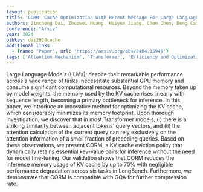 ```yaml
---
layout: publication
title: 'CORM: Cache Optimization With Recent Message For Large Language Model Inference'
authors: Jincheng Dai, Zhuowei Huang, Haiyun Jiang, Chen Chen, Deng Cai, Wei Bi, Shuming Shi
conference: "Arxiv"
year: 2024
bibkey: dai2024cache
additional_links:
  - {name: "Paper", url: 'https://arxiv.org/abs/2404.15949'}
tags: ['Attention Mechanism', 'Transformer', 'Efficiency and Optimization', 'Training Techniques', 'Model Architecture', 'Fine-Tuning', 'Reinforcement Learning', 'Pretraining Methods']
---
```

Large Language Models (LLMs), despite their remarkable performance across a
wide range of tasks, necessitate substantial GPU memory and consume significant
computational resources. Beyond the memory taken up by model weights, the
memory used by the KV cache rises linearly with sequence length, becoming a
primary bottleneck for inference. In this paper, we introduce an innovative
method for optimizing the KV cache, which considerably minimizes its memory
footprint. Upon thorough investigation, we discover that in most Transformer
models, (i) there is a striking similarity between adjacent tokens' query
vectors, and (ii) the attention calculation of the current query can rely
exclusively on the attention information of a small fraction of preceding
queries. Based on these observations, we present CORM, a KV cache eviction
policy that dynamically retains essential key-value pairs for inference without
the need for model fine-tuning. Our validation shows that CORM reduces the
inference memory usage of KV cache by up to 70% with negligible performance
degradation across six tasks in LongBench. Furthermore, we demonstrate that
CORM is compatible with GQA for further compression rate.
